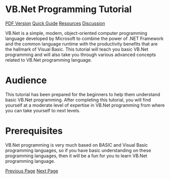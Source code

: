 # VB.Net Programming Tutorial
[PDF Version](../vb.net/vb.net_pdf_version.md)
[Quick Guide](../vb.net/vb.net_quick_guide.md)
[Resources](../vb.net/vb.net_useful_resources.md)
[Discussion](../vb.net/vb.net_discussion.md)

VB.Net is a simple, modern, object-oriented computer programming language developed by Microsoft to combine the power of .NET Framework and the common language runtime with the productivity benefits that are the hallmark of Visual Basic. This tutorial will teach you basic VB.Net programming and will also take you through various advanced concepts related to VB.Net programming language.

# Audience
This tutorial has been prepared for the beginners to help them understand basic VB.Net programming. After completing this tutorial, you will find yourself at a moderate level of expertise in VB.Net programming from where you can take yourself to next levels.

# Prerequisites
VB.Net programming is very much based on BASIC and Visual Basic programming languages, so if you have basic understanding on these programming languages, then it will be a fun for you to learn VB.Net programming language.


[Previous Page](../vb.net/index.md) [Next Page](../vb.net/vb.net_overview.md) 
